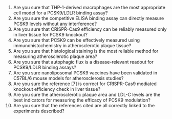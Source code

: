 1. Are you sure that THP-1-derived macrophages are the most appropriate cell model for a PCSK9/LDLR binding assay?
2. Are you sure the competitive ELISA binding assay can directly measure PCSK9 levels without any interference?
3. Are you sure that CRISPR-Cas9 efficiency can be reliably measured only in liver tissue for PCSK9 knockout?
4. Are you sure that PCSK9 can be effectively measured using immunohistochemistry in atherosclerotic plaque tissue?
5. Are you sure that histological staining is the most reliable method for measuring atherosclerotic plaque area?
6. Are you sure that autophagic flux is a disease-relevant readout for PCSK9/LDLR binding assays?
7. Are you sure nanoliposomal PCSK9 vaccines have been validated in C57BL/6 mouse models for atherosclerosis studies?
8. Are you sure the reference [7] is correct for CRISPR-Cas9 mediated knockout efficiency check in liver tissue?
9. Are you sure the atherosclerotic plaque area and LDL-C levels are the best indicators for measuring the efficacy of PCSK9 modulation?
10. Are you sure that the references cited are all correctly linked to the experiments described?
